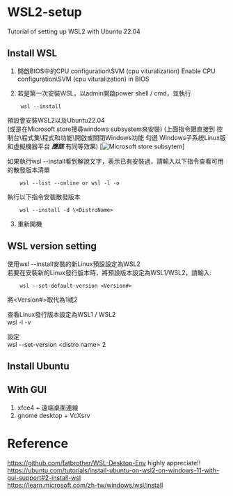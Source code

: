 # WSL2-setup
Tutorial of setting up WSL2 with Ubuntu 22.04

## Install WSL
1. 開啟BIOS中的CPU configuration\SVM (cpu vituralization)   Enable CPU configuration\SVM (cpu vituralization) in BIOS  
2. 若是第一次安裝WSL，以admin開啟power shell / cmd，並執行

        wsl --install
預設會安裝WSL2以及Ubuntu22.04  
(或是在Microsoft store搜尋windows subsystem來安裝)
(上面指令跟直接到 控制台\程式集\程式和功能\開啟或關閉Windows功能 勾選 Windows子系統Linux版和虛擬機器平台 _**應該**_ 有同等效果)
[![Microsoft store subsytem](https://assets.ubuntu.com/v1/625ba435-search-windlows-subsystem.png)]

如果執行wsl --install看到解說文字，表示已有安裝過，請輸入以下指令查看可用的散發版本清單

        wsl --list --online or wsl -l -o
執行以下指令安裝散發版本

        wsl --install -d \<DistroName>





3. 重新開機

## WSL version setting
使用wsl --install安裝的新Linux預設設定為WSL2  
若要在安裝新的Linux發行版本時，將預設版本設定為WSL1/WSL2，請輸入:

        wsl --set-default-version <Version#>
將<Version#>取代為1或2



查看Linux發行版本設定為WSL1 / WSL2  
wsl -l -v

設定  
wsl --set-version \<distro name> 2  


## Install Ubuntu













## With GUI

1. xfce4 + 遠端桌面連線
2. gnome desktop + VcXsrv



# Reference
https://github.com/fatbrother/WSL-Desktop-Env highly appreciate!!  
https://ubuntu.com/tutorials/install-ubuntu-on-wsl2-on-windows-11-with-gui-support#2-install-wsl  
https://learn.microsoft.com/zh-tw/windows/wsl/install






